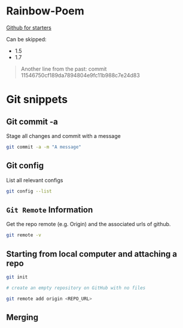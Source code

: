 # Rainbow-Poem

[Github for starters](https://www.youtube.com/playlist?list=PLRqwX-V7Uu6ZF9C0YMKuns9sLDzK6zoiV)

Can be skipped:
* 1.5
* 1.7

> Another line from the past: commit 11546750cf189da7894804e9fc11b988c7e24d83

# Git snippets

## Git commit -a
Stage all changes and commit with a message
```sh
git commit -a -m "A message"
```

## Git config
List all relevant configs
```sh
git config --list
```

## `Git Remote` Information
Get the repo remote (e.g. Origin) and the associated urls of github.

```sh
git remote -v
```

## Starting from local computer and attaching a repo

```sh
git init

# create an empty repository on GitHub with no files

git remote add origin <REPO_URL>
```

## Merging
